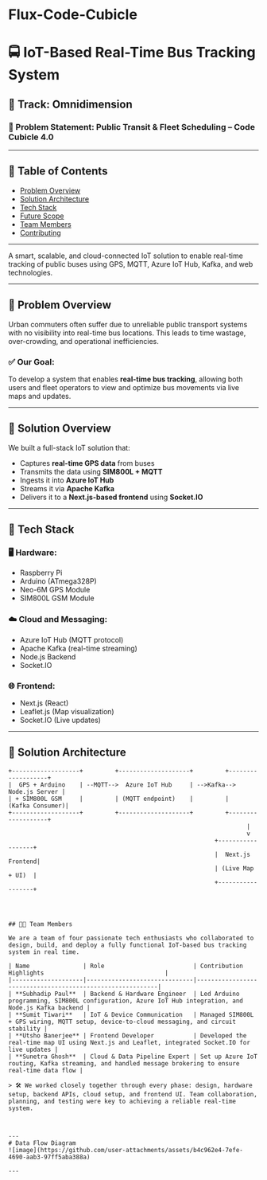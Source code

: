 # Flux-Code-Cubicle
# 🚍 IoT-Based Real-Time Bus Tracking System

## 🔷 Track: Omnidimension  
### 📌 Problem Statement: Public Transit & Fleet Scheduling – Code Cubicle 4.0
---

## 📌 Table of Contents
- [Problem Overview](#problem-overview)
- [Solution Architecture](#solution-architecture)
- [Tech Stack](#tech-stack)
- [Future Scope](#future-scope)
- [Team Members](#team-members)
- [Contributing](#contributing)

---

A smart, scalable, and cloud-connected IoT solution to enable real-time tracking of public buses using GPS, MQTT, Azure IoT Hub, Kafka, and web technologies.

---

## 🧠 Problem Overview

Urban commuters often suffer due to unreliable public transport systems with no visibility into real-time bus locations. This leads to time wastage, over-crowding, and operational inefficiencies.

### ✅ Our Goal:
To develop a system that enables **real-time bus tracking**, allowing both users and fleet operators to view and optimize bus movements via live maps and updates.

---

## 🚀 Solution Overview

We built a full-stack IoT solution that:
- Captures **real-time GPS data** from buses
- Transmits the data using **SIM800L + MQTT**
- Ingests it into **Azure IoT Hub**
- Streams it via **Apache Kafka**
- Delivers it to a **Next.js-based frontend** using **Socket.IO**

---

## 🔧 Tech Stack

### 🖥️ Hardware:
- Raspberry Pi
- Arduino (ATmega328P)
- Neo-6M GPS Module
- SIM800L GSM Module

### ☁️ Cloud and Messaging:
- Azure IoT Hub (MQTT protocol)
- Apache Kafka (real-time streaming)
- Node.js Backend
- Socket.IO

### 🌐 Frontend:
- Next.js (React)
- Leaflet.js (Map visualization)
- Socket.IO (Live updates)

---

## 🚀 Solution Architecture

```plaintext
+-------------------+         +--------------------+         +-------------------+
|  GPS + Arduino    | --MQTT-->  Azure IoT Hub     | -->Kafka--> Node.js Server |
| + SIM800L GSM     |         | (MQTT endpoint)    |         |   (Kafka Consumer)|
+-------------------+         +--------------------+         +-------------------+
                                                                   |
                                                                   v
                                                          +------------------+
                                                          |  Next.js Frontend|
                                                          | (Live Map + UI)  |
                                                          +------------------+




## 👨‍💻 Team Members

We are a team of four passionate tech enthusiasts who collaborated to design, build, and deploy a fully functional IoT-based bus tracking system in real time.

| Name               | Role                         | Contribution Highlights                                  |
|--------------------|------------------------------|-----------------------------------------------------------|
| **Subhadip Paul**  | Backend & Hardware Engineer  | Led Arduino programming, SIM800L configuration, Azure IoT Hub integration, and Node.js Kafka backend |
| **Sumit Tiwari**   | IoT & Device Communication   | Managed SIM800L + GPS wiring, MQTT setup, device-to-cloud messaging, and circuit stability |
| **Utsho Banerjee** | Frontend Developer           | Developed the real-time map UI using Next.js and Leaflet, integrated Socket.IO for live updates |
| **Sunetra Ghosh**  | Cloud & Data Pipeline Expert | Set up Azure IoT routing, Kafka streaming, and handled message brokering to ensure real-time data flow |

> 🛠️ We worked closely together through every phase: design, hardware setup, backend APIs, cloud setup, and frontend UI. Team collaboration, planning, and testing were key to achieving a reliable real-time system.



---
# Data Flow Diagram
![image](https://github.com/user-attachments/assets/b4c962e4-7efe-4690-aab3-97ff5aba388a)

---
